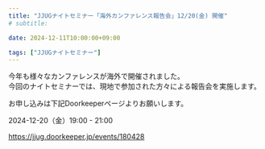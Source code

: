 ```yaml
---
title: "JJUGナイトセミナー「海外カンファレンス報告会」12/20(金) 開催"
# subtitle:

date: 2024-12-11T10:00:00+09:00

tags: ["JJUGナイトセミナー"]
---
```

今年も様々なカンファレンスが海外で開催されました。  
今回のナイトセミナーでは、現地で参加された方々による報告会を実施します。

お申し込みは下記Doorkeeperページよりお願いします。

2024-12-20（金）19:00 - 21:00

https://jjug.doorkeeper.jp/events/180428